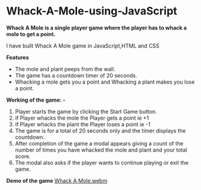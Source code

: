 # Whack-A-Mole-using-JavaScript
**Whack A Mole is a single player game where the player has to whack a mole to get a point.**

I have built Whack A Mole game in JavaScript,HTML and CSS

**Features**

-	The mole and plant peeps from the wall.
-	The game has a countdown timer of 20 seconds.
-	Whacking a mole gets you a point and Whacking a plant makes you lose a point.

**Working of the game: -**

1.	Player starts the game by clicking the Start Game button.
2.	if Player whacks the mole the Player gets a point ie +1
3.	if Player whacks the plant the Player loses a point ie -1
4.	The game is for a total of 20 seconds only and the timer displays the countdown.
5.	After completion of the game a modal appears giving a count of the number of times you have whacked the mole and plant and your total score.
6.	The modal also asks if the player wants to continue playing or exit the game.

**Demo of the game**
[Whack A Mole.webm](https://github.com/aratidsa/Whack-A-Mole-using-JavaScript/assets/128802362/201b0d96-34e3-4282-a509-9556079a408a)


